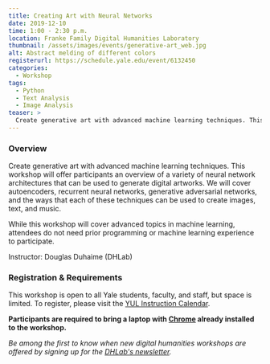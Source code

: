 ```yaml
---
title: Creating Art with Neural Networks
date: 2019-12-10
time: 1:00 - 2:30 p.m.
location: Franke Family Digital Humanities Laboratory
thumbnail: /assets/images/events/generative-art_web.jpg
alt: Abstract melding of different colors
registerurl: https://schedule.yale.edu/event/6132450
categories:
  - Workshop
tags:
  - Python
  - Text Analysis
  - Image Analysis
teaser: >
  Create generative art with advanced machine learning techniques. This workshop will offer participants an overview of a variety of neural network architectures that can be used to generate digital artworks. We will cover autoencoders, recurrent neural networks, generative adversarial networks, and the ways that each of these techniques can be used to create images, text, and music.
---
```


### Overview
Create generative art with advanced machine learning techniques. This workshop will offer participants an overview of a variety of neural network architectures that can be used to generate digital artworks. We will cover autoencoders, recurrent neural networks, generative adversarial networks, and the ways that each of these techniques can be used to create images, text, and music.

While this workshop will cover advanced topics in machine learning, attendees do not need prior programming or machine learning experience to participate. 

Instructor: Douglas Duhaime (DHLab)

### Registration & Requirements
This workshop is open to all Yale students, faculty, and staff, but space is limited. To register, please visit the <a href='https://schedule.yale.edu/event/6132450' target='_blank'>YUL Instruction Calendar</a>.

**Participants are required to bring a laptop with <a href='https://www.google.com/chrome/' target='_blank'>Chrome</a> already installed to the workshop.**

*Be among the first to know when new digital humanities workshops are offered by signing up for the <a href='https://subscribe.yale.edu/browse?search=digital+humanities' target='_blank'>DHLab's newsletter</a>.*